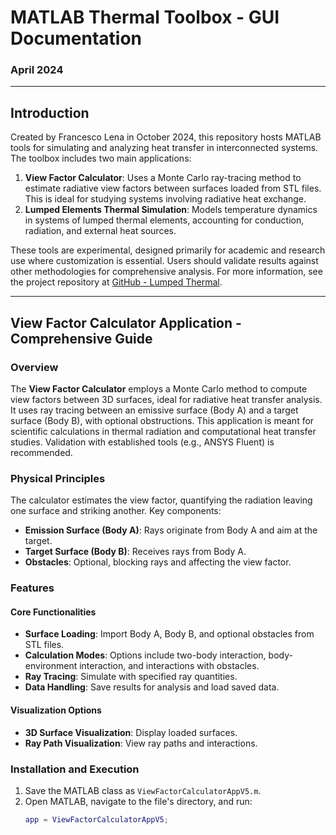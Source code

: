 # MATLAB Thermal Toolbox - GUI Documentation

### April 2024

---

## Introduction
Created by Francesco Lena in October 2024, this repository hosts MATLAB tools for simulating and analyzing heat transfer in interconnected systems. The toolbox includes two main applications:

1. **View Factor Calculator**: Uses a Monte Carlo ray-tracing method to estimate radiative view factors between surfaces loaded from STL files. This is ideal for studying systems involving radiative heat exchange.
2. **Lumped Elements Thermal Simulation**: Models temperature dynamics in systems of lumped thermal elements, accounting for conduction, radiation, and external heat sources.

These tools are experimental, designed primarily for academic and research use where customization is essential. Users should validate results against other methodologies for comprehensive analysis. For more information, see the project repository at [GitHub - Lumped Thermal](https://github.com/cescoow/lumped_thermal).

---

## View Factor Calculator Application - Comprehensive Guide

### Overview
The **View Factor Calculator** employs a Monte Carlo method to compute view factors between 3D surfaces, ideal for radiative heat transfer analysis. It uses ray tracing between an emissive surface (Body A) and a target surface (Body B), with optional obstructions. This application is meant for scientific calculations in thermal radiation and computational heat transfer studies. Validation with established tools (e.g., ANSYS Fluent) is recommended.

### Physical Principles
The calculator estimates the view factor, quantifying the radiation leaving one surface and striking another. Key components:
- **Emission Surface (Body A)**: Rays originate from Body A and aim at the target.
- **Target Surface (Body B)**: Receives rays from Body A.
- **Obstacles**: Optional, blocking rays and affecting the view factor.

### Features
#### Core Functionalities
- **Surface Loading**: Import Body A, Body B, and optional obstacles from STL files.
- **Calculation Modes**: Options include two-body interaction, body-environment interaction, and interactions with obstacles.
- **Ray Tracing**: Simulate with specified ray quantities.
- **Data Handling**: Save results for analysis and load saved data.

#### Visualization Options
- **3D Surface Visualization**: Display loaded surfaces.
- **Ray Path Visualization**: View ray paths and interactions.

### Installation and Execution
1. Save the MATLAB class as `ViewFactorCalculatorAppV5.m`.
2. Open MATLAB, navigate to the file's directory, and run:
   ```matlab
   app = ViewFactorCalculatorAppV5;
